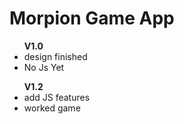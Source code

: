 <h1>Morpion Game App </h1>

<ul>
    <b>V1.0</b>
    <li>design finished</li>
    <li>No Js Yet</li>
</ul>

<ul>
    <b>V1.2</b>
    <li>add JS features</li>
    <li>worked game</li>
</ul>